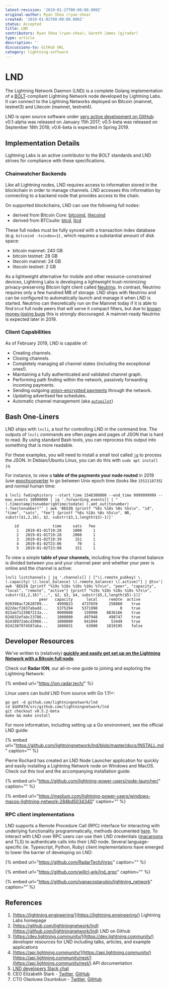 ```yaml
---
latest-revision: '2019-01-27T00:00:00.000Z'
original-author: Ryan Shea (ryan-shea)
created: '2019-01-01T00:00:00.000Z'
status: Accepted
title: LND
contributors: Ryan Shea (ryan-shea); Gareth James (gjradar)
type: article
description: ''
discussions-to: GitHub URL
category: lightning-software
---
```


# LND

The Lightning Network Daemon \(LND\) is a complete Golang implementation of a [BOLT](../../tech/lightning/basics-of-lightning-technology-bolt.md)-compliant Lightning Network node developed by Lightning Labs. It can connect to the Lightning Networks deployed on Bitcoin \(mainnet, testnet3\) and Litecoin \(mainnet, testnet4\).

LND is open source software under [very active development on GitHub](https://github.com/lightningnetwork/lnd/projects/1): v0.1-alpha was released on January 11th 2017; v0.5-beta was released on September 18th 2018; v0.6-beta is expected in Spring 2019.

## Implementation Details

Lightning Labs is an active contributor to the BOLT standards and LND strives for compliance with these specifications.

### Chainwatcher Backends

Like all Lightning nodes, LND requires access to information stored in the blockchain in order to manage channels. LND accesses this information by connecting to a backend node that provides access to the chain.

On supported blockchains, LND can use the following full nodes:

* derived from Bitcoin Core: [bitcoind](https://github.com/bitcoin/bitcoin), [litecoind](https://github.com/litecoin-project/litecoin)
* derived from BTCsuite: [btcd](https://github.com/btcsuite/btcd), [ltcd](https://github.com/ltcsuite/ltcd)

These full nodes must be fully synced with a transaction index database \(e.g. `bitcoind -txindex=1`\) , which requires a substantial amount of disk space:

* bitcoin mainnet: 240 GB
* bitcoin testnet: 28 GB
* litecoin mainnet:  24 GB
* litecoin testnet: 2 GB

As a lightweight alternative for mobile and other resource-constrained devices, Lightning Labs is developing a lightweight trust-minimizing privacy-preserving Bitcoin light client called [Neutrino](https://github.com/lightninglabs/neutrino). In contrast, Neutrino requires only a few hundred MB of storage. LND ships with Neutrino and can be configured to automatically launch and manage it when LND is started. Neutrino can theoretically run on the Mainnet today if it is able to find `btcd` full node peers that will serve it compact filters, but due to [known money-losing bugs](https://github.com/lightninglabs/neutrino/issues) this is strongly discouraged. A mainnet-ready Neutrino is expected later in 2019.

### Client Capabilities

As of February 2019, LND is capable of:

* Creating channels.
* Closing channels.
* Completely managing all channel states \(including the exceptional ones!\).
* Maintaining a fully authenticated and validated channel graph.
* Performing path finding within the network, passively forwarding incoming payments.
* Sending outgoing [onion-encrypted payments](https://github.com/lightningnetwork/lightning-onion) through the network.
* Updating advertised fee schedules.
* Automatic channel management \(aka [`autopilot`](https://github.com/lightningnetwork/lnd/tree/master/autopilot)\)

## Bash One-Liners

LND ships with `lncli`, a tool for controlling LND in the command line.  The outputs of `lncli` commands are often pages and pages of JSON that is hard to read.  By using standard Bash tools, you can reprocess this output into something that is more readable.

For these examples, you will need to install a small tool called [`jq`](https://stedolan.github.io/jq/) to process the JSON.  In Debian/Ubuntu Linux, you can do this with `sudo apt install jq`.

For instance, to view a **table of the payments your node routed** in 2019 \(use [epochconverter](https://www.epochconverter.com/) to go between Unix epoch time \(looks like `1552118735`\) and normal human time:

```text
$ lncli fwdinghistory --start_time 1546300800 --end_time 9999999999 --max_events 10000000 | jq '.forwarding_events[] | "(.timestamp|tonumber|gmtime|todate) (.amt_out|tonumber) (.fee|tonumber)"' | awk 'BEGIN {printf "%6s %18s %8s %5s\n", "id", "time", "sats", "fee"} {printf "%6s %18s %8s %5s\n", NR, substr($1,2,16), $2, substr($3,1,length($3)-1)}'

    id               time     sats   fee
     1   2019-01-01T19:28     1000     1
     2   2019-01-01T19:28     2000     1
     3   2019-01-02T19:39      151     1
     4   2019-01-02T23:06       70     1
     5   2019-01-02T23:08      151     1
```

To view a simple **table of your channels,** including how the channel balance is divided between you and your channel peer and whether your peer is online and the channel is active:

```text
lncli listchannels | jq '.channels[] | ["\(.remote_pubkey) \(.capacity) \(.local_balance) \(.remote_balance) \(.active)"] | @tsv'| awk 'BEGIN {printf "%19s %10s %10s %10s %7s\n", "peer", "capacity", "local", "remote", "active"} {printf "%19s %10s %10s %10s %7s\n", substr($1,2,16)"...", $2, $3, $4, substr($5,1,length($5)-1)}'
               peer   capacity      local     remote  active
020398acf2628709...    4999823    4737659     258860    true
022decf2837abadd...    5375294    5371990          0    true
023ab7123987213a...    9000000     159998    8836166    true
024832efabc23786...    1000000     497948     498747    true
02438972abcd3966...    1000000     941894      53449    true
0242387974587aba...    1886031      63000    1819195    false
```

## Developer Resources

We've written to \(relatively\) [**quickly and easily get set up on the Lightning Network with a Bitcoin full node**](lighting-at-home.md).

Check out **Radar ION**, our all-in-one guide to joining and exploring the Lightning Network:

{% embed url="https://ion.radar.tech/" %}

Linux users can build LND from source with Go 1.11+:

```text
go get -d github.com/lightningnetwork/lnd
cd $GOPATH/src/github.com/lightningnetwork/lnd
git checkout v0.5.2-beta
make && make install
```

For more information, including setting up a Go environment, see the official LND guide:

{% embed url="https://github.com/lightningnetwork/lnd/blob/master/docs/INSTALL.md" caption="" %}

Pierre Rochard has created an LND Node Launcher application for quickly and easily installing a Lightning Network node on Windows and MacOS. Check out this tool and the accompanying installation guide:

{% embed url="https://github.com/lightning-power-users/node-launcher/" caption="" %}

{% embed url="https://medium.com/lightning-power-users/windows-macos-lightning-network-284bd5034340" caption="" %}

### RPC client implementations

LND supports a Remote Procedure Call (RPC) interface for interacting with underlying functionality programmatically, methods documented [here](https://api.lightning.community). To interact with LND over RPC users can use their LND credentials ([macaroons](tech/research/macaroons.md) and TLS) to authenticate calls into their LND node. Several language-specific (ie. Typescript, Python, Ruby) client implementations have emerged to lower the barrier of developing on LND:

{% embed url="https://github.com/RadarTech/lnrpc" caption="" %}

{% embed url="https://github.com/willcl-ark/lnd_grpc" caption="" %}

{% embed url="https://github.com/ivanacostarubio/lightning_network" caption="" %}

## References

1. [https://lightning.engineering/](https://lightning.engineering/) Lightning Labs homepage
2. [https://github.com/lightningnetwork/lnd](https://github.com/lightningnetwork/lnd) LND on Github
3. [https://dev.lightning.community/](https://dev.lightning.community/) developer resources for LND including talks, articles, and example applications
4. [https://api.lightning.community/](https://api.lightning.community/) [https://api.lightning.community/rest/](https://api.lightning.community/rest/) API documentation
5. [LND developers Slack chat](https://lightningcommunity.slack.com/join/shared_invite/enQtMzQ0OTQyNjE5NjU1LWRiMGNmOTZiNzU0MTVmYzc1ZGFkZTUyNzUwOGJjMjYwNWRkNWQzZWE3MTkwZjdjZGE5ZGNiNGVkMzI2MDU4ZTE)
6. CEO Elizabeth Stark - [Twitter](https://twitter.com/starkness), [GitHub](https://github.com/starkness)
7. CTO Olaoluwa Osuntokun - [Twitter](https://twitter.com/roasbeef), [GitHub](https://github.com/roasbeef)
